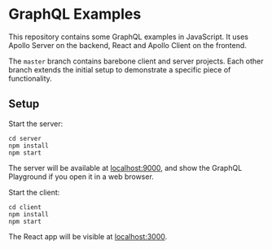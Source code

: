 # GraphQL Examples

This repository contains some GraphQL examples in JavaScript. It uses Apollo Server on the backend, React and Apollo Client on the frontend.

The `master` branch contains barebone client and server projects. Each other branch extends the initial setup to demonstrate a specific piece of functionality.

## Setup

Start the server:

```
cd server
npm install
npm start
```

The server will be available at [localhost:9000](http://localhost:9000), and show the GraphQL Playground if you open it in a web browser.

Start the client:

```
cd client
npm install
npm start
```

The React app will be visible at [localhost:3000](http://localhost:3000).
